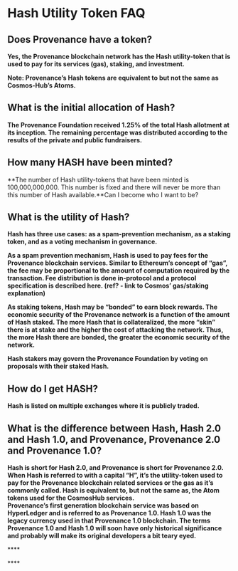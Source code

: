 # Hash Utility Token FAQ

## **Does Provenance have a token?**

**Yes, the Provenance blockchain network has the Hash utility-token that is used to pay for its services \(gas\), staking, and investment.**

**Note: Provenance’s Hash tokens are equivalent to but not the same as Cosmos-Hub’s Atoms.**

## **What is the initial allocation of Hash?** <a id="what-is-the-initial-allocation-of-hash"></a>

**The Provenance Foundation received 1.25% of the total Hash allotment at its inception. The remaining percentage was distributed according to the results of the private and public fundraisers.**

## **How many HASH have been minted?** <a id="how-many-hash-have-been-minted"></a>

**The number of Hash utility-tokens that have been minted is 100,000,000,000. This number is fixed and there will never be more than this number of Hash available.**Can I become who I want to be?

## **What is the utility of Hash?** <a id="what-is-the-utility-of-hash"></a>

**Hash has three use cases: as a spam-prevention mechanism, as a staking token, and as a voting mechanism in governance.**

**As a spam prevention mechanism, Hash is used to pay fees for the Provenance blockchain services. Similar to Ethereum’s concept of “gas”, the fee may be proportional to the amount of computation required by the transaction. Fee distribution is done in-protocol and a protocol specification is described here. \(ref? - link to Cosmos’ gas/staking explanation\)**

**As staking tokens, Hash may be “bonded” to earn block rewards. The economic security of the Provenance network is a function of the amount of Hash staked. The more Hash that is collateralized, the more “skin” there is at stake and the higher the cost of attacking the network. Thus, the more Hash there are bonded, the greater the economic security of the network.**

**Hash stakers may govern the Provenance Foundation by voting on proposals with their staked Hash.**

## **How do I get HASH?** <a id="how-do-i-get-hash"></a>

**Hash is listed on multiple exchanges where it is publicly traded.**

## **What is the difference between Hash, Hash 2.0 and Hash 1.0, and Provenance, Provenance 2.0 and Provenance 1.0?**

**Hash is short for Hash 2.0, and Provenance is short for Provenance 2.0. When Hash is referred to with a capital “H”, it’s the utility-token used to pay for the Provenance blockchain related services or the gas as it’s commonly called. Hash is equivalent to, but not the same as, the Atom tokens used for the CosmosHub services.  
Provenance’s first generation blockchain service was based on HyperLedger and is referred to as Provenance 1.0. Hash 1.0 was the legacy currency used in that Provenance 1.0 blockchain. The terms Provenance 1.0 and Hash 1.0 will soon have only historical significance and probably will make its original developers a bit teary eyed.**

\*\*\*\*

\*\*\*\*


